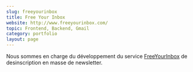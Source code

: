 ```yaml
---
slug: freeyourinbox
title: Free Your Inbox
website: http://www.freeyourinbox.com/
topic: Frontend, Backend, Gmail
category: portfolio
layout: page
---
```

Nous sommes en charge du développement du service [FreeYourInbox]({{page.website}}) de desinscription en masse de newsletter.
